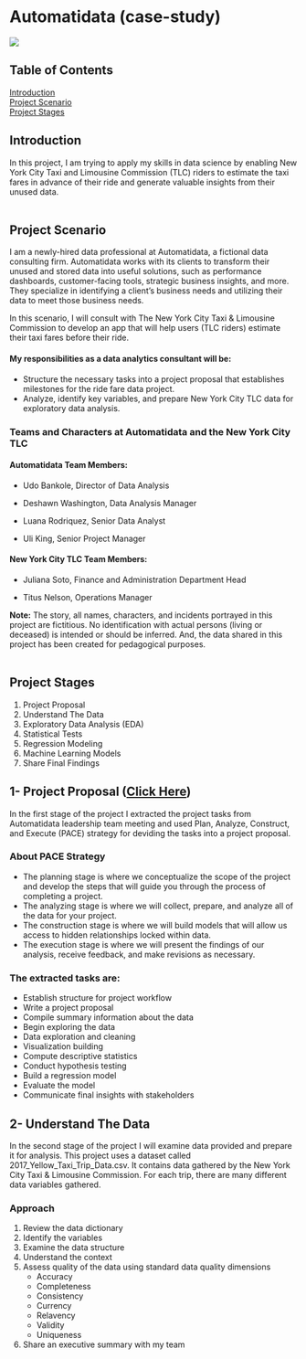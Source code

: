 # Automatidata (case-study)
<img src="https://d3c33hcgiwev3.cloudfront.net/imageAssetProxy.v1/DcB4M5HRTBak-pHjrIEKcA_c155941e20c7465794baf18cc3c746f1_image.png?expiry=1694131200000&hmac=aYRyIXzDdoeSuyQorHCXjPQgyhaRzkhb6ZxfxMNYW-w"/><br>



## Table of Contents
[Introduction](#introduction)<br>
[Project Scenario](#project_scenario)<br>
[Project Stages](#project_stages)<br>



<a id="introduction"></a>
## Introduction
In this project, I am trying to apply my skills in data science by enabling New York City Taxi and Limousine Commission (TLC) riders
to estimate the taxi fares in advance of their ride and generate valuable insights from their unused data.<br><br>



<a id="project_scenario"></a>
## Project Scenario
I am a newly-hired data professional at Automatidata, a fictional data consulting firm. Automatidata works with its clients to transform their unused and stored data into useful solutions, such as performance dashboards, customer-facing tools, strategic business insights, and more. They specialize in identifying a client’s business needs and utilizing their data to meet those business needs. 

In this scenario, I will consult with The New York City Taxi & Limousine Commission to develop an app that will help users (TLC riders) estimate their taxi fares before their ride.

#### My responsibilities as a data analytics consultant will be:
- Structure the necessary tasks into a project proposal that establishes milestones for the ride fare data project.
- Analyze, identify key variables, and prepare New York City TLC data for exploratory data analysis.

### Teams and Characters at Automatidata and the New York City TLC
#### Automatidata Team Members:
- Udo Bankole, Director of Data Analysis

- Deshawn Washington, Data Analysis Manager

- Luana Rodriquez, Senior Data Analyst

- Uli King, Senior Project Manager

#### New York City TLC Team Members:
- Juliana Soto, Finance and Administration Department Head

- Titus Nelson, Operations Manager

**Note:** The story, all names, characters, and incidents portrayed in this project are fictitious. No identification with actual persons (living or deceased) is intended or should be inferred. And, the data shared in this project has been created for pedagogical purposes.<br><br>


<a id="project_stages"></a>
## Project Stages
1. Project Proposal
2. Understand The Data
3. Exploratory Data Analysis (EDA)
4. Statistical Tests
5. Regression Modeling
6. Machine Learning Models
7. Share Final Findings



## 1- Project Proposal ([Click Here](https://github.com/mohammed112025/Portfolio-Projects/tree/main/Data-Science/Automatidata/project_proposal))
In the first stage of the project I extracted the project tasks from Automatidata leadership team meeting and used Plan, Analyze, Construct, and Execute (PACE) strategy
for deviding the tasks into a project proposal.

### About PACE Strategy
- The planning stage is where we conceptualize the scope of the project and develop the steps that will guide you through the process of completing a project.
- The analyzing stage is where we will collect, prepare, and analyze all of the data for your project.
- The construction stage is where we will build models that will allow us access to hidden relationships locked within data.
- The execution stage is where we will present the findings of our analysis, receive feedback, and make revisions as necessary.

### The extracted tasks are:
-	Establish structure for project workflow 
-	Write a project proposal
-	Compile summary information about the data
-	Begin exploring the data
-	Data exploration and cleaning
-	Visualization building
-	Compute descriptive statistics
-	Conduct hypothesis testing
-	Build a regression model
-	Evaluate the model
-	Communicate final insights with stakeholders



## 2- Understand The Data
In the second stage of the project I will examine data provided and prepare it for analysis. This project uses a dataset called 2017_Yellow_Taxi_Trip_Data.csv. It contains data gathered by the New York City Taxi & Limousine Commission. For each trip, there are many different data variables gathered.

### Approach
1. Review the data dictionary
2. Identify the variables
3. Examine the data structure
4. Understand the context
5. Assess quality of the data using standard data quality dimensions
     - Accuracy 
     - Completeness
     - Consistency
     - Currency
     - Relavency
     - Validity
     - Uniqueness
6. Share an executive summary with my team
